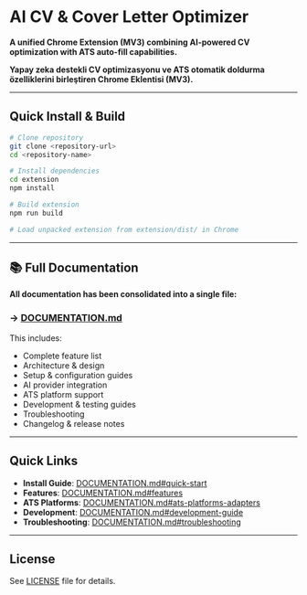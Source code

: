 # AI CV & Cover Letter Optimizer

**A unified Chrome Extension (MV3) combining AI-powered CV optimization with ATS auto-fill capabilities.**

**Yapay zeka destekli CV optimizasyonu ve ATS otomatik doldurma özelliklerini birleştiren Chrome Eklentisi (MV3).**

---

## Quick Install & Build

```bash
# Clone repository
git clone <repository-url>
cd <repository-name>

# Install dependencies
cd extension
npm install

# Build extension
npm run build

# Load unpacked extension from extension/dist/ in Chrome
```

---

## 📚 Full Documentation

**All documentation has been consolidated into a single file:**

### → **[DOCUMENTATION.md](./DOCUMENTATION.md)**

This includes:
- Complete feature list
- Architecture & design
- Setup & configuration guides
- AI provider integration
- ATS platform support
- Development & testing guides
- Troubleshooting
- Changelog & release notes

---

## Quick Links

- **Install Guide**: [DOCUMENTATION.md#quick-start](./DOCUMENTATION.md#quick-start)
- **Features**: [DOCUMENTATION.md#features](./DOCUMENTATION.md#features)
- **ATS Platforms**: [DOCUMENTATION.md#ats-platforms-adapters](./DOCUMENTATION.md#ats-platforms-adapters)
- **Development**: [DOCUMENTATION.md#development-guide](./DOCUMENTATION.md#development-guide)
- **Troubleshooting**: [DOCUMENTATION.md#troubleshooting](./DOCUMENTATION.md#troubleshooting)

---

## License

See [LICENSE](./LICENSE) file for details.
